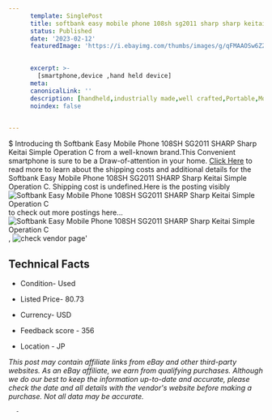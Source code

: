 ```yaml
---
      template: SinglePost
      title: softbank easy mobile phone 108sh sg2011 sharp sharp keitai simple operation c
      status: Published
      date: '2023-02-12'
      featuredImage: 'https://i.ebayimg.com/thumbs/images/g/qFMAAOSw6ZZj6I8F/s-l225.jpg'
       

      excerpt: >-
        [smartphone,device ,hand held device]
      meta:
      canonicalLink: ''
      description: [handheld,industrially made,well crafted,Portable,Mobile,Compact,Convenient,Lightweight,Maneuverable,Man-portable,Miniature,Carriable,Hand-held,Light,Holdable,Transportable,Mobile device,Pocket-sized,On-the-go,Wireless,Cordless,Compact size,Convenient size, smartphone,device ,hand held device]
      noindex: false
      

---
```

$
      Introducing th Softbank Easy Mobile Phone 108SH SG2011 SHARP Sharp Keitai Simple Operation C from a well-known brand.This Convenient smartphone is sure to be a Draw-of-attention in your home. [Click Here](https://www.ebay.com/itm/304802341945?hash=item46f7a2a439%3Ag%3AqFMAAOSw6ZZj6I8F&mkevt=1&mkcid=1&mkrid=711-53200-19255-0&campid=%253CePNCampaignId%253E&customid=%253CreferenceId%253E&toolid=10049) to read more to learn about the shipping costs and additional details for the Softbank Easy Mobile Phone 108SH SG2011 SHARP Sharp Keitai Simple Operation C. Shipping cost is undefined.Here is the posting visibly ![Softbank Easy Mobile Phone 108SH SG2011 SHARP Sharp Keitai Simple Operation C](https://i.ebayimg.com/thumbs/images/g/qFMAAOSw6ZZj6I8F/s-l225.jpg) to check out more postings here... ![Softbank Easy Mobile Phone 108SH SG2011 SHARP Sharp Keitai Simple Operation C](https://i.ebayimg.com/images/g/qFMAAOSw6ZZj6I8F/s-l1200.jpg), ![check vendor page](https://origin-galleryplus.ebayimg.com/ws/web/304802341945_2_0_1/225x225.jpg,https://origin-galleryplus.ebayimg.com/ws/web/304802341945_3_0_1/225x225.jpg,https://origin-galleryplus.ebayimg.com/ws/web/304802341945_4_0_1/225x225.jpg,https://origin-galleryplus.ebayimg.com/ws/web/304802341945_5_0_1/225x225.jpg,https://origin-galleryplus.ebayimg.com/ws/web/304802341945_6_0_1/225x225.jpg)'

      

 ## Technical Facts 



     
      

 - Condition- Used 


      

 - Listed Price- 80.73 


      

 - Currency- USD 


      

 - Feedback score - 356 


      

 - Location - JP 


      
      

 *_This post may contain affiliate links from eBay and other third-party websites. As an eBay affiliate, we earn from qualifying purchases. Although we do our best to keep the information up-to-date and accurate, please check the date and all details with the vendor's website before making a purchase. Not all data may be accurate._*




      -
